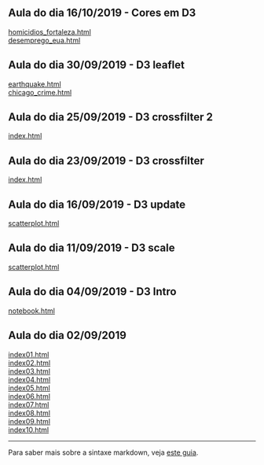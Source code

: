 ## Aula do dia 16/10/2019 - Cores em D3
[homicidios_fortaleza.html](d3_color/homicidio_fortaleza/index.html)<br>
[desemprego_eua.html](d3_color/desemprego_eua/index.html)<br>

## Aula do dia 30/09/2019 - D3 leaflet
[earthquake.html](d3_leaflet/new_zealand/index.html)<br>
[chicago_crime.html](d3_leaflet/chicago/index.html)<br>

## Aula do dia 25/09/2019 - D3 crossfilter 2
[index.html](d3_crossfilter_2/index.html)<br>

## Aula do dia 23/09/2019 - D3 crossfilter
[index.html](d3_crossfilter/index.html)<br>

## Aula do dia 16/09/2019 - D3 update
[scatterplot.html](d3_update/scatterplot.html)<br>

## Aula do dia 11/09/2019 - D3 scale
[scatterplot.html](d3_scale/scatterplot.html)<br>

## Aula do dia 04/09/2019 - D3 Intro
[notebook.html](d3_intro/notebook.html)<br>

## Aula do dia 02/09/2019

[index01.html](basic/index01.html)<br>
[index02.html](basic/index02.html)<br>
[index03.html](basic/index03.html)<br>
[index04.html](basic/index04.html)<br>
[index05.html](basic/index05.html)<br>
[index06.html](basic/index06.html)<br>
[index07.html](basic/index07.html)<br>
[index08.html](basic/index08.html)<br>
[index09.html](basic/index09.html)<br>
[index10.html](basic/index10.html)<br>

---

Para saber mais sobre a sintaxe markdown, veja [este guia](https://guides.github.com/features/mastering-markdown/).
